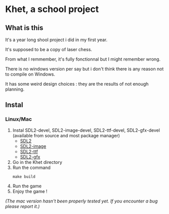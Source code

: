 # Khet, a school project

## What is this

It's a year long shool project i did in my first year.

It's supposed to be a copy of laser chess.

From what I remmember, it's fully fonctionnal but I might remember wrong.

There is no windows version per say but i don't think there is any reason not to compile on Windows.

It has some weird design choices : they are the results of not enough planning.

## Instal

### Linux/Mac

1. Instal SDL2-devel, SDL2-image-devel, SDL2-ttf-devel, SDL2-gfx-devel (available from source and most package manager)
	* [SDL2](https://www.libsdl.org/download-2.0.php)
	* [SDL2-image](https://www.libsdl.org/projects/SDL_image/)
	* [SDL2-ttf](https://www.libsdl.org/projects/SDL_ttf/)
	* [SDL2-gfx](http://www.ferzkopp.net/wordpress/2016/01/02/sdl_gfx-sdl2_gfx/)
2. Go in the Khet directory
3. Run the command
	```
	make build
	```
4. Run the game
5. Enjoy the game !

*(The mac version hasn't been properly tested yet. If you encounter a bug please report it.)*
